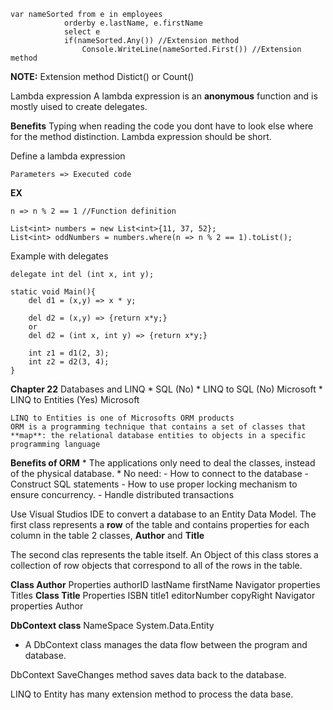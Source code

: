 ```
var nameSorted from e in employees
			orderby e.lastName, e.firstName
			select e
			if(nameSorted.Any()) //Extension method
				Console.WriteLine(nameSorted.First()) //Extension method

```
**NOTE:** Extension method Distict() or Count()

Lambda expression
A lambda expression is an **anonymous** function and is mostly uised to create delegates.

**Benefits**
	Typing when reading the code you dont have to look else where for the method distinction.
Lambda expression should be short.

Define a lambda expression
```
Parameters => Executed code
```

**EX**
```
n => n % 2 == 1 //Function definition
```
```
List<int> numbers = new List<int>{11, 37, 52};
List<int> oddNumbers = numbers.where(n => n % 2 == 1).toList();
```

Example with delegates
```
delegate int del (int x, int y);

static void Main(){
	del d1 = (x,y) => x * y;

	del d2 = (x,y) => {return x*y;}
	or
	del d2 = (int x, int y) => {return x*y;}

	int z1 = d1(2, 3);
	int z2 = d2(3, 4);
}
```
**Chapter 22** Databases and LINQ
	* SQL				(No)
	* LINQ to SQL		(No)  Microsoft
	* LINQ to Entities	(Yes) Microsoft

	LINQ to Entities is one of Microsofts ORM products
	ORM is a programming technique that contains a set of classes that **map**: the relational database entities to objects in a specific programming language

**Benefits of ORM**
	* The applications only need to deal the classes, instead of the physical database.
	* No need:
		- How to connect to the database
		- Construct SQL statements
		- How to use proper locking mechanism to ensure concurrency.
		- Handle distributed transactions

Use Visual Studios IDE to convert a database to an Entity Data Model.
	The first class represents a **row** of the table and contains properties for each column in the table 2 classes, **Author** and **Title**

The second clas represents the table itself. An Object of this class stores a collection of row objects that correspond to all of the rows in the table.

**Class Author**
Properties
	authorID
	lastName
	firstName
Navigator properties
	Titles
**Class Title**
Properties
	ISBN
	title1
	editorNumber
	copyRight
Navigator properties
	Author

**DbContext class**
NameSpace System.Data.Entity
- A DbContext class manages the data flow between the program and database.

DbContext SaveChanges method saves data back to the database.

LINQ to Entity has many extension method to process the data base.


